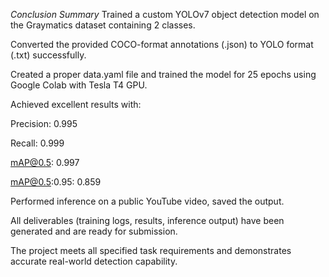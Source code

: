 *Conclusion Summary*
Trained a custom YOLOv7 object detection model on the Graymatics dataset containing 2 classes.

Converted the provided COCO-format annotations (.json) to YOLO format (.txt) successfully.

Created a proper data.yaml file and trained the model for 25 epochs using Google Colab with Tesla T4 GPU.

Achieved excellent results with:

Precision: 0.995

Recall: 0.999

mAP@0.5: 0.997

mAP@0.5:0.95: 0.859

Performed inference on a public YouTube video, saved the output.

All deliverables (training logs, results, inference output) have been generated and are ready for submission.

The project meets all specified task requirements and demonstrates accurate real-world detection capability.

